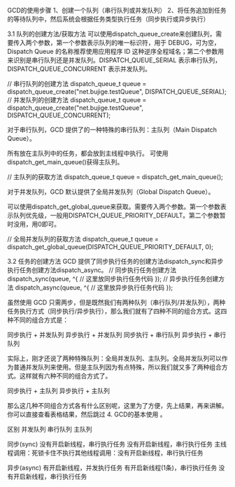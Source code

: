 GCD的使用步骤
1、创建一个队列（串行队列或并发队列）
2、将任务追加到任务的等待队列中，然后系统会根据任务类型执行任务（同步执行或异步执行）

3.1 队列的创建方法/获取方法
可以使用dispatch_queue_create来创建队列，需要传入两个参数，第一个参数表示队列的唯一标识符，用于 DEBUG，可为空，Dispatch Queue 的名称推荐使用应用程序 ID 这种逆序全程域名；第二个参数用来识别是串行队列还是并发队列。DISPATCH_QUEUE_SERIAL 表示串行队列，DISPATCH_QUEUE_CONCURRENT 表示并发队列。

// 串行队列的创建方法
dispatch_queue_t queue = dispatch_queue_create("net.bujige.testQueue", DISPATCH_QUEUE_SERIAL);
// 并发队列的创建方法
dispatch_queue_t queue = dispatch_queue_create("net.bujige.testQueue", DISPATCH_QUEUE_CONCURRENT);


对于串行队列，GCD 提供了的一种特殊的串行队列：主队列（Main Dispatch Queue）。

所有放在主队列中的任务，都会放到主线程中执行。
可使用dispatch_get_main_queue()获得主队列。



// 主队列的获取方法
dispatch_queue_t queue = dispatch_get_main_queue();


对于并发队列，GCD 默认提供了全局并发队列（Global Dispatch Queue）。

可以使用dispatch_get_global_queue来获取。需要传入两个参数。第一个参数表示队列优先级，一般用DISPATCH_QUEUE_PRIORITY_DEFAULT。第二个参数暂时没用，用0即可。



// 全局并发队列的获取方法
dispatch_queue_t queue = dispatch_get_global_queue(DISPATCH_QUEUE_PRIORITY_DEFAULT, 0);

3.2 任务的创建方法
GCD 提供了同步执行任务的创建方法dispatch_sync和异步执行任务创建方法dispatch_async。
// 同步执行任务创建方法
dispatch_sync(queue, ^{
// 这里放同步执行任务代码
});
// 异步执行任务创建方法
dispatch_async(queue, ^{
// 这里放异步执行任务代码
});

虽然使用 GCD 只需两步，但是既然我们有两种队列（串行队列/并发队列），两种任务执行方式（同步执行/异步执行），那么我们就有了四种不同的组合方式。这四种不同的组合方式是：


同步执行 + 并发队列
异步执行 + 并发队列
同步执行 + 串行队列
异步执行 + 串行队列


实际上，刚才还说了两种特殊队列：全局并发队列、主队列。全局并发队列可以作为普通并发队列来使用。但是主队列因为有点特殊，所以我们就又多了两种组合方式。这样就有六种不同的组合方式了。


同步执行 + 主队列
异步执行 + 主队列


那么这几种不同组合方式各有什么区别呢，这里为了方便，先上结果，再来讲解。你可以直接查看表格结果，然后跳过 4. GCD的基本使用 。



区别
并发队列
串行队列
主队列

同步(sync)
没有开启新线程，串行执行任务
没有开启新线程，串行执行任务
主线程调用：死锁卡住不执行其他线程调用：没有开启新线程，串行执行任务


异步(async)
有开启新线程，并发执行任务
有开启新线程(1条)，串行执行任务
没有开启新线程，串行执行任务

